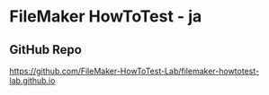 # FileMaker HowToTest - ja

## GitHub Repo
https://github.com/FileMaker-HowToTest-Lab/filemaker-howtotest-lab.github.io